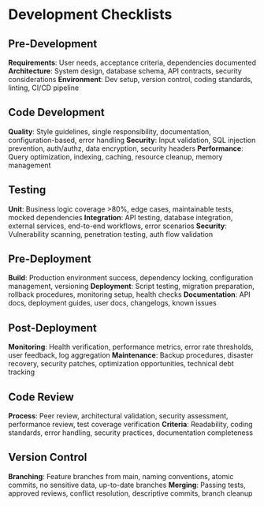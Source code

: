 <!-- FILE_MAP_BEGIN 
<!--
{"file_metadata":{"title":"Development Checklists","description":"Comprehensive checklists covering all phases of software development from pre-development to version control, aimed at ensuring quality, security, and process adherence.","last_updated":"2025-07-31","type":"documentation"},"ai_instructions":"Analyze the document by recognizing its hierarchical checklist structure for software development phases. Identify each major phase as a distinct section with clear line boundaries. Extract key checklist items as important elements, focusing on categories like quality, security, performance, testing, deployment, monitoring, code review, and version control. Ensure line numbers are precise and sections do not overlap. Provide descriptive names and explanations to facilitate navigation and comprehension of the development process.","sections":[{"name":"Introduction and Overview","description":"Introduction to the development checklists and the overall purpose of the document.","line_start":7,"line_end":8},{"name":"Pre-Development Checklist","description":"Checklist items related to requirements gathering, architecture design, and environment setup before coding begins.","line_start":9,"line_end":13},{"name":"Code Development Checklist","description":"Guidelines and quality criteria for writing code, including style, security, and performance considerations.","line_start":14,"line_end":18},{"name":"Testing Checklist","description":"Testing requirements covering unit, integration, and security testing to ensure code reliability and safety.","line_start":19,"line_end":23},{"name":"Pre-Deployment Checklist","description":"Steps to prepare for deployment including build verification, deployment procedures, and documentation readiness.","line_start":24,"line_end":28},{"name":"Post-Deployment Checklist","description":"Post-deployment activities focusing on monitoring, maintenance, and ongoing system health and security.","line_start":29,"line_end":32},{"name":"Code Review Checklist","description":"Criteria and processes for peer review to ensure code quality, security, and adherence to standards.","line_start":33,"line_end":36},{"name":"Version Control Checklist","description":"Best practices for branching, merging, and commit management to maintain a clean and secure version control history.","line_start":37,"line_end":42}],"key_elements":[{"name":"Requirements Documentation","description":"Checklist item emphasizing documentation of user needs, acceptance criteria, and dependencies.","line":10},{"name":"Architecture Design","description":"Focus on system design, database schema, API contracts, and security considerations.","line":11},{"name":"Environment Setup","description":"Includes development setup, version control, coding standards, linting, and CI/CD pipeline configuration.","line":12},{"name":"Code Quality Guidelines","description":"Ensures adherence to style guidelines, single responsibility principle, documentation, and error handling.","line":15},{"name":"Security Practices in Development","description":"Input validation, SQL injection prevention, authentication/authorization, data encryption, and security headers.","line":16},{"name":"Performance Optimization","description":"Query optimization, indexing, caching, resource cleanup, and memory management techniques.","line":17},{"name":"Unit Testing Requirements","description":"Business logic coverage above 80%, edge cases, maintainable tests, and mocked dependencies.","line":20},{"name":"Integration Testing Scope","description":"API testing, database integration, external services, end-to-end workflows, and error scenarios.","line":21},{"name":"Security Testing","description":"Vulnerability scanning, penetration testing, and authentication flow validation.","line":22},{"name":"Build Verification","description":"Ensuring production environment success, dependency locking, configuration management, and versioning.","line":25},{"name":"Deployment Procedures","description":"Script testing, migration preparation, rollback procedures, monitoring setup, and health checks.","line":26},{"name":"Deployment Documentation","description":"API documentation, deployment guides, user documentation, changelogs, and known issues.","line":27},{"name":"Monitoring Post-Deployment","description":"Health verification, performance metrics, error rate thresholds, user feedback, and log aggregation.","line":30},{"name":"Maintenance Activities","description":"Backup procedures, disaster recovery, security patches, optimization opportunities, and technical debt tracking.","line":31},{"name":"Code Review Process","description":"Peer review, architectural validation, security assessment, performance review, and test coverage verification.","line":34},{"name":"Code Review Criteria","description":"Readability, coding standards, error handling, security practices, and documentation completeness.","line":35},{"name":"Branching Best Practices","description":"Feature branches from main, naming conventions, atomic commits, no sensitive data, and up-to-date branches.","line":38},{"name":"Merging Best Practices","description":"Passing tests, approved reviews, conflict resolution, descriptive commits, and branch cleanup.","line":39}]}
-->
<!-- FILE_MAP_END -->

# Development Checklists

## Pre-Development
**Requirements**: User needs, acceptance criteria, dependencies documented
**Architecture**: System design, database schema, API contracts, security considerations
**Environment**: Dev setup, version control, coding standards, linting, CI/CD pipeline

## Code Development
**Quality**: Style guidelines, single responsibility, documentation, configuration-based, error handling
**Security**: Input validation, SQL injection prevention, auth/authz, data encryption, security headers
**Performance**: Query optimization, indexing, caching, resource cleanup, memory management

## Testing
**Unit**: Business logic coverage >80%, edge cases, maintainable tests, mocked dependencies
**Integration**: API testing, database integration, external services, end-to-end workflows, error scenarios
**Security**: Vulnerability scanning, penetration testing, auth flow validation

## Pre-Deployment
**Build**: Production environment success, dependency locking, configuration management, versioning
**Deployment**: Script testing, migration preparation, rollback procedures, monitoring setup, health checks
**Documentation**: API docs, deployment guides, user docs, changelogs, known issues

## Post-Deployment
**Monitoring**: Health verification, performance metrics, error rate thresholds, user feedback, log aggregation
**Maintenance**: Backup procedures, disaster recovery, security patches, optimization opportunities, technical debt tracking

## Code Review
**Process**: Peer review, architectural validation, security assessment, performance review, test coverage verification
**Criteria**: Readability, coding standards, error handling, security practices, documentation completeness

## Version Control
**Branching**: Feature branches from main, naming conventions, atomic commits, no sensitive data, up-to-date branches
**Merging**: Passing tests, approved reviews, conflict resolution, descriptive commits, branch cleanup
